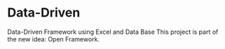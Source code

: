 # Data-Driven
Data-Driven Framework using Excel and Data Base
This project is part of the new idea: Open Framework.

